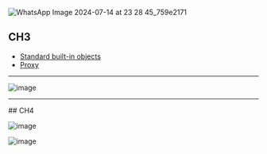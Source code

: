 ![WhatsApp Image 2024-07-14 at 23 28 45_759e2171](https://github.com/user-attachments/assets/d3e132fc-1f5d-4c2a-be55-685667445abe)


## CH3

- [Standard built-in objects](https://developer.mozilla.org/en-US/docs/Web/JavaScript/Reference/Global_Objects/String) 
- [Proxy](https://developer.mozilla.org/en-US/docs/Web/JavaScript/Reference/Global_Objects/Proxy) 

<hr/>

![image](https://github.com/user-attachments/assets/a9fe1081-9d9e-4ea0-8944-1e092c2eebe2)

<hr/>
## CH4

![image](https://github.com/user-attachments/assets/eda302b8-a3c5-445e-b6ee-1d7dcfd9c2e5)


![image](https://github.com/user-attachments/assets/702521af-f068-4309-aa12-e9d7d601c6c8)


